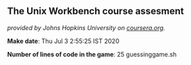 ## The Unix Workbench course assesment

*provided by Johns Hopkins University on [coursera.org](https://www.coursera.org/).*

**Make date**: Thu Jul 3 2:55:25 IST 2020

**Number of lines of code in the game**: 25 guessinggame.sh
